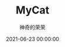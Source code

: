 ---
title: MyCat
date: 2021-06-23 00:00:00
author: 神奇的荣荣
summary: ""
categories: ory-MyCat
tags: 
   - MyCat
   - 中间件
---